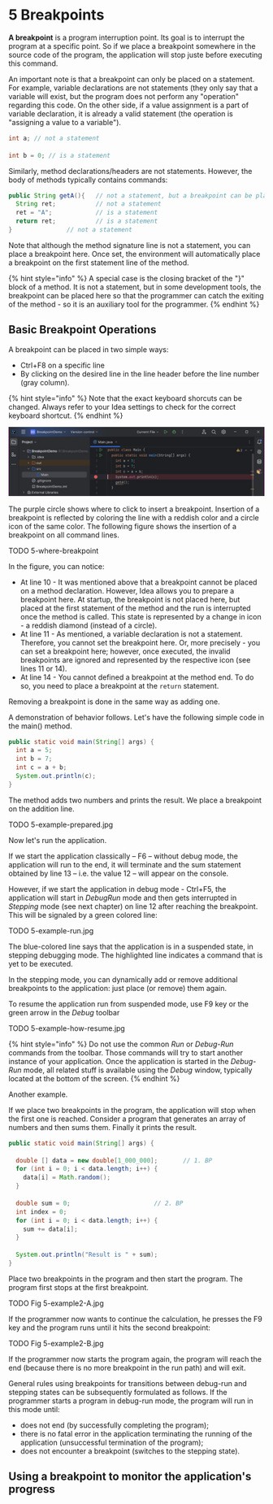 # 5 Breakpoints

**A breakpoint** is a program interruption point. Its goal is to interrupt the program at a specific point. So if we place a breakpoint somewhere in the source code of the program, the application will stop juste before executing this command.

An important note is that a breakpoint can only be placed on a statement. For example, variable declarations are not statements (they only say that a variable will exist, but the program does not perform any "operation" regarding this code. On the other side, if a value assignment is a part of variable declaration, it is already a valid statement (the operation is "assigning a value to a variable").

```java
int a; // not a statement

int b = 0; // is a statement
```

Similarly, method declarations/headers are not statements. However, the body of methods typically contains commands:

```java
public String getA(){	// not a statement, but a breakpoint can be placed here
  String ret;         	// not a statement
  ret = "A";        	// is a statement
  return ret;         	// is a statement
}         		// not a statement
```

Note that although the method signature line is not a statement, you can place a breakpoint here. Once set, the environment will automatically place a breakpoint on the first statement line of the method.

{% hint style="info" %}
A special case is the closing bracket of the "}" block of a method. It is not a statement, but in some development tools, the breakpoint can be placed here so that the programmer can catch the exiting of the method - so it is an auxiliary tool for the programmer.
{% endhint %}

## Basic Breakpoint Operations

A breakpoint can be placed in two simple ways:

* Ctrl+F8 on a specific line
* By clicking on the desired line in the line header before the line number (gray column).

{% hint style="info" %}
Note that the exact keyboard shorcuts can be changed. Always refer to your Idea settings to check for the correct keyboard shortcut.
{% endhint %}

![Example of a breakpoint](Imgs/5-demo-breakpoint.jpg)

The purple circle shows where to click to insert a breakpoint. Insertion of a breakpoint is reflected by coloring the line with a reddish color and a circle icon of the same color. The following figure shows the insertion of a breakpoint on all command lines.

TODO 5-where-breakpoint

In the figure, you can notice:

* At line 10 - It was mentioned above that a breakpoint cannot be placed on a method declaration. However, Idea allows you to prepare a breakpoint here. At startup, the breakpoint is not placed here, but placed at the first statement of the method and the run is interrupted once the method is called. This state is represented by a change in icon - a reddish diamond  (instead of a circle).&#x20;
* At line 11 - As mentioned, a variable declaration is not a statement. Therefore, you cannot set the breakpoint here. Or, more precisely - you can set a breakpoint here; however, once executed, the invalid breakpoints are ignored and represented by the respective icon (see lines 11 or 14).
* At line 14 - You cannot defined a breakpoint at the method end. To do so, you need to place a breakpoint at the `return` statement.

Removing a breakpoint is done in the same way as adding one.&#x20;

A demonstration of behavior follows. Let's have the following simple code in the main() method.

```java
public static void main(String[] args) { 
  int a = 5;  
  int b = 7;  
  int c = a + b;  
  System.out.println(c);  
} 
```

The method adds two numbers and prints the result. We place a breakpoint on the addition line.

TODO 5-example-prepared.jpg

Now let's run the application.

If we start the application classically – F6 – without debug mode, the application will run to the end, it will terminate and the sum statement obtained by line 13 – i.e. the value 12 – will appear on the console.

However, if we start the application in debug mode - Ctrl+F5, the application will start in _DebugRun_ mode and then gets interrupted in _Stepping_ mode (see next chapter) on line 12 after reaching the breakpoint. This will be signaled by a green colored line:

TODO 5-example-run.jpg

The blue-colored line says that the application is in a suspended state, in stepping debugging mode. The highlighted line indicates a command that is yet to be executed.

In the stepping mode, you can dynamically add or remove additional breakpoints to the application: just place (or remove) them again.

To resume the application run from suspended mode, use F9 key or the green arrow in the _Debug_ toolbar

TODO 5-example-how-resume.jpg

{% hint style="info" %}
Do not use the common _Run_ or _Debug-Run_ commands from the toolbar. Those commands will try to start another instance of your application. Once the application is started in the _Debug-Run_ mode, all related stuff is available using the _Debug_ window, typically located at the bottom of the screen.
{% endhint %}

Another example.

If we place two breakpoints in the program, the application will stop when the first one is reached. Consider a program that generates an array of numbers and then sums them. Finally it prints the result.

```java
public static void main(String[] args) {
 
  double [] data = new double[1_000_000]; 		// 1. BP
  for (int i = 0; i < data.length; i++) {
    data[i] = Math.random();
  }
  
  double sum = 0;   					// 2. BP
  int index = 0;
  for (int i = 0; i < data.length; i++) {
    sum += data[i];
  }
  
  System.out.println("Result is " + sum);
} 
```

Place two breakpoints in the program and then start the program. The program first stops at the first breakpoint.

TODO Fig 5-example2-A.jpg

If the programmer now wants to continue the calculation, he presses the F9 key and the program runs until it hits the second breakpoint:

TODO Fig 5-example2-B.jpg

If the programmer now starts the program again, the program will reach the end (because there is no more breakpoint in the run path) and will exit.

General rules using breakpoints for transitions between debug-run and stepping states can be subsequently formulated as follows. If the programmer starts a program in debug-run mode, the program will run in this mode until:

* does not end (by successfully completing the program);
* there is no fatal error in the application terminating the running of the application (unsuccessful termination of the program);
* does not encounter a breakpoint (switches to the stepping state).

## Using a breakpoint to monitor the application's progress



































